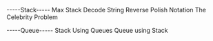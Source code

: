 -----Stack-----
Max Stack
Decode String
Reverse Polish Notation
The Celebrity Problem

-----Queue-----
Stack Using Queues
Queue using Stack
